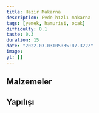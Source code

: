 ```yaml
---
title: Hazır Makarna
description: Evde hızlı makarna
tags: [yemek, hamurisi, ocak]
difficulty: 0.1
taste: 0.3
duration: 15
date: "2022-03-03T05:35:07.322Z"
image:
yt: []
---
```


## Malzemeler

## Yapılışı
